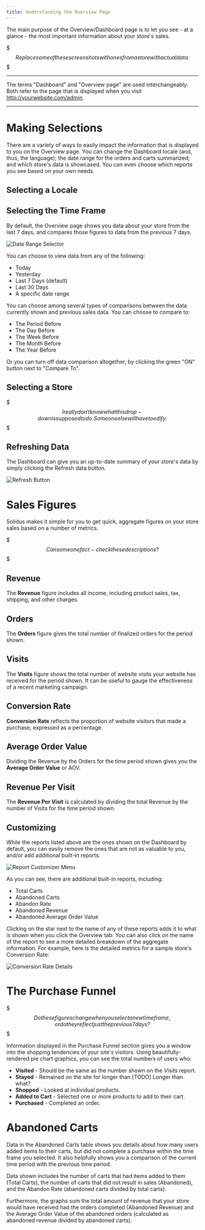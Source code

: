 ```yaml
---
title: Understanding the Overview Page
---
```


The main purpose of the Overview/Dashboard page is to let you see - at a glance - the most important information about your store's sales.

$$$
Replace some of these screenshots with ones from a store with actual data.
$$$

***
The terms "Dashboard" and "Overview page" are used interchangeably. Both refer to the page that is displayed when you visit http://yourwebsite.com/admin.
***

# Making Selections

There are a variety of ways to easily impact the information that is displayed to you on the Overview page. You can change the Dashboard locale (and, thus, the language); the date range for the orders and carts summarized; and which store's data is showcased. You can even choose which reports you see based on your own needs.

## Selecting a Locale

## Selecting the Time Frame

By default, the Overview page shows you data about your store from the last 7 days, and compares those figures to data from the previous 7 days.

![Date Range Selector](/images/user/jirafe/date_range_selector.jpg)

You can choose to view data from any of the following:

* Today
* Yesterday
* Last 7 Days (default)
* Last 30 Days
* A specific date range

You can choose among several types of comparisons between the data currently shown and previous sales data. You can choose to compare to:

* The Period Before
* The Day Before
* The Week Before
* The Month Before
* The Year Before

Or you can turn off data comparison altogether, by clicking the green "ON" button next to "Compare To".

## Selecting a Store

$$$
I really don't know what this drop-down is supposed to do. Someone else will have to edify.
$$$

## Refreshing Data

The Dashboard can give you an up-to-date summary of your store's data by simply clicking the Refresh data button.

![Refresh Button](/images/user/jirafe/refresh_dashboard_button.jpg)

# Sales Figures

Solidus makes it simple for you to get quick, aggregate figures on your store sales based on a number of metrics.

$$$
Can someone fact-check these descriptions?
$$$

## Revenue

The **Revenue** figure includes all income, including product sales, tax, shipping, and other charges.

## Orders

The **Orders** figure gives the total number of finalized orders for the period shown.

## Visits

The **Visits** figure shows the total number of website visits your website has received for the period shown. It can be useful to gauge the effectiveness of a recent marketing campaign.

## Conversion Rate

**Conversion Rate** reflects the proportion of website visitors that made a purchase, expressed as a percentage.

## Average Order Value

Dividing the Revenue by the Orders for the time period shown gives you the **Average Order Value** or AOV.

## Revenue Per Visit

The **Revenue Per Visit** is calculated by dividing the total Revenue by the number of Visits for the time period shown.

## Customizing

While the reports listed above are the ones shown on the Dashboard by default, you can easily remove the ones that are not as valuable to you, and/or add additional built-in reports.

![Report Customizer Menu](/images/user/jirafe/report_customizer.jpg)

As you can see, there are additional built-in reports, including:

* Total Carts
* Abandoned Carts
* Abandon Rate
* Abandoned Revenue
* Abandoned Average Order Value

Clicking on the star next to the name of any of these reports adds it to what is shown when you click the Overview tab. You can also click on the name of the report to see a more detailed breakdown of the aggregate information. For example, here is the detailed metrics for a sample store's Conversion Rate:

![Conversion Rate Details](/images/user/jirafe/conversion_rate_detail.jpg)

# The Purchase Funnel

$$$
Do these figures change when you select a new time frame, or do they reflect just the previous 7 days?
$$$

Information displayed in the Purchase Funnel section gives you a window into the shopping tendencies of your site's visitors. Using beautifully-rendered pie chart graphics, you can see the total numbers of users who:

* **Visited** - Should be the same as the number shown on the *Visits* report.
* **Stayed** - Remained on the site for longer than [TODO] Longer than what?
* **Shopped** - Looked at individual products.
* **Added to Cart** - Selected one or more products to add to their cart.
* **Purchased** - Completed an order.

# Abandoned Carts

Data in the Abandoned Carts table shows you details about how many users added items to their carts, but did not complete a purchase within the time frame you selected. It also helpfully shows you a comparison of the current time period with the previous time period.

Data shown includes the number of carts that had items added to them (Total Carts), the number of carts that did not result in sales (Abandoned), and the Abandon Rate (abandoned carts divided by total carts).

Furthermore, the graphs sum the total amount of revenue that your store would have received had the orders completed (Abandoned Revenue) and the Average Order Value of the abandoned orders (calculated as abandoned revenue divided by abandoned carts).